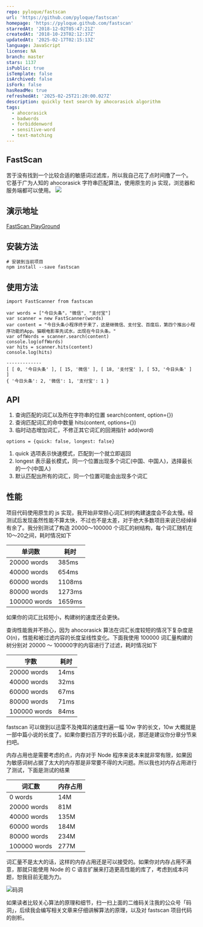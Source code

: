 ```yaml
---
repo: pyloque/fastscan
url: 'https://github.com/pyloque/fastscan'
homepage: 'https://pyloque.github.com/fastscan'
starredAt: '2018-12-02T05:47:21Z'
createdAt: '2018-10-23T02:12:37Z'
updatedAt: '2025-02-17T02:15:13Z'
language: JavaScript
license: NA
branch: master
stars: 1137
isPublic: true
isTemplate: false
isArchived: false
isFork: false
hasReadMe: true
refreshedAt: '2025-02-25T21:20:00.027Z'
description: quickly text search by ahocorasick algorithm
tags:
  - ahocorasick
  - badwords
  - forbiddenword
  - sensitive-word
  - text-matching
---
```


## FastScan
苦于没有找到一个比较合适的敏感词过滤库，所以我自己花了点时间撸了一个。
它基于广为人知的 ahocorasick 字符串匹配算法，使用原生的 js 实现，浏览器和服务端都可以使用。
![](images/graph.png)

## 演示地址
[FastScan PlayGround](https://pyloque.github.io/fastscan/)

## 安装方法
```
# 安装到当前项目
npm install --save fastscan
```

## 使用方法
```
import FastScanner from fastscan

var words = ["今日头条"，"微信", "支付宝"]
var scanner = new FastScanner(words)
var content = "今日头条小程序终于来了，这是继微信、支付宝、百度后，第四个推出小程序功能的App。猫眼电影率先试水，出现在今日头条。"
var offWords = scanner.search(content)
console.log(offWords)
var hits = scanner.hits(content)
console.log(hits)

-------------
[ [ 0, '今日头条' ], [ 15, '微信' ], [ 18, '支付宝' ], [ 53, '今日头条' ] ]
{ '今日头条': 2, '微信': 1, '支付宝': 1 }
```

## API

1. 查询匹配的词汇以及所在字符串的位置 search(content, option={})
2. 查询匹配词汇的命中数量 hits(content, options={})
3. 临时动态增加词汇，不修正其它词汇的回溯指针 add(word)

```
options = {quick: false, longest: false}
```
1. quick 选项表示快速模式，匹配到一个就立即返回
2. longest 表示最长模式，同一个位置出现多个词汇(中国、中国人)，选择最长的一个(中国人)
3. 默认匹配出所有的词汇，同一个位置可能会出现多个词汇

## 性能
项目代码使用原生的 js 实现，我开始非常担心词汇树的构建速度会不会太慢。经测试后发现虽然性能不算太快，不过也不是太差，对于绝大多数项目来说已经绰绰有余了。我分别测试了构造 20000～100000 个词汇的树结构，每个词汇随机在 10～20之间，耗时情况如下

单词数|耗时
-------|--------
 20000 words   | 385ms   
 40000 words   | 654ms   
 60000 words   | 1108ms   
 80000 words   | 1273ms   
 100000 words   | 1659ms   

如果你的词汇比较短小，构建树的速度还会更快。

查询性能我并不担心，因为 ahocorasick 算法在词汇长度较短的情况下复杂度是 O(n)，性能和被过滤内容的长度呈线性变化。下面我使用 100000 词汇量构建的树分别对 20000 ～ 100000字的内容进行了过滤，耗时情况如下

字数|耗时
---|----
| 20000 words   | 14ms   | 
| 40000 words   | 32ms   | 
| 60000 words   | 67ms   | 
| 80000 words   | 71ms   | 
| 100000 words   | 84ms   | 

fastscan 可以做到以迅雷不及掩耳的速度扫遍一幅 10w 字的长文，10w 大概就是一部中篇小说的长度了。如果你要扫百万字的长篇小说，那还是建议你分章分节来扫吧。

内存占用也是需要考虑的点，内存对于 Node 程序来说本来就非常有限，如果因为敏感词树占据了太大的内存那是非常要不得的大问题。所以我也对内存占用进行了测试，下面是测试的结果

词汇数|内存占用
-----|-------
| 0 words   | 14M   | 
| 20000 words   | 81M   | 
| 40000 words   | 135M   | 
| 60000 words   | 184M   | 
| 80000 words   | 234M   | 
| 100000 words   | 277M   | 

词汇量不是太大的话，这样的内存占用还是可以接受的。如果你对内存占用不满意，那就只能使用 Node 的 C 语言扩展来打造更高性能的库了，考虑到成本问题，恕我目前无能为力。

![码洞](/images/qrcode.jpg)

如果读者比较关心算法的原理和细节，扫一扫上面的二维码关注我的公众号「码洞」，后续我会编写相关文章来仔细讲解算法的原理，以及对 fastscan 项目代码的剖析。
